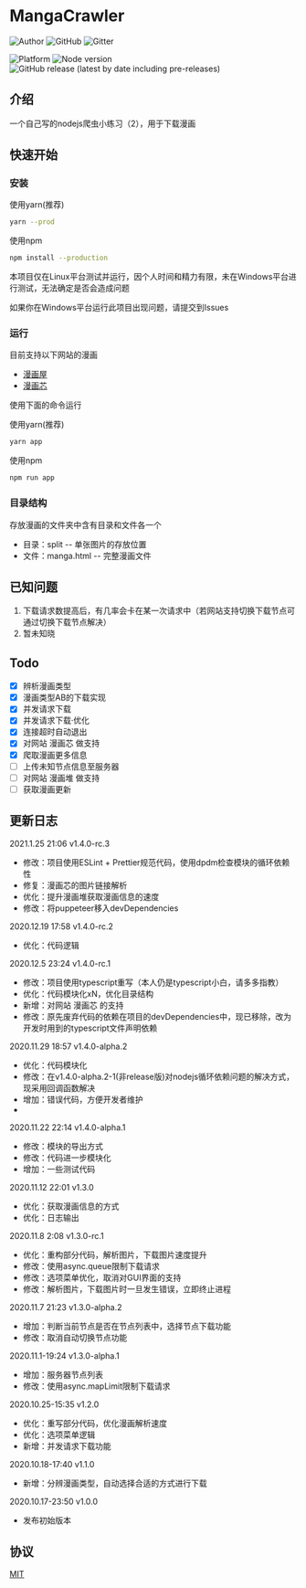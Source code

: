 # MangaCrawler

![Author](https://img.shields.io/static/v1?label=Author&message=Zorin&color=royalblue&style=for-the-badge)
![GitHub](https://img.shields.io/github/license/PikaSama/spider-manga?color=limegreen&style=for-the-badge)
![Gitter](https://img.shields.io/gitter/room/PikaSama/MangaCrawler?color=ff69b4&style=for-the-badge)

![Platform](https://img.shields.io/static/v1?label=Platform&message=Linux&color=cornflowerblue&style=for-the-badge)
![Node version](https://img.shields.io/static/v1?label=node&message=>=12&color=limegreen&style=for-the-badge)
![GitHub release (latest by date including pre-releases)](https://img.shields.io/github/v/release/PikaSama/spider-manga?color=%23007ec6&include_prereleases&style=for-the-badge)

## 介绍
一个自己写的nodejs爬虫小练习（2），用于下载漫画

## 快速开始
### 安装
使用yarn(推荐)
```bash
yarn --prod
```   
使用npm
```bash
npm install --production
```

本项目仅在Linux平台测试并运行，因个人时间和精力有限，未在Windows平台进行测试，无法确定是否会造成问题

如果你在Windows平台运行此项目出现问题，请提交到Issues

### 运行
目前支持以下网站的漫画

- [漫画屋](http://www.dm5.com)
- [漫画芯](https://m.mhxin.com)

使用下面的命令运行

使用yarn(推荐)
```bash
yarn app
```   
使用npm
```bash
npm run app
```

### 目录结构
存放漫画的文件夹中含有目录和文件各一个
- 目录：split -- 单张图片的存放位置
- 文件：manga.html -- 完整漫画文件

## 已知问题
 1. 下载请求数提高后，有几率会卡在某一次请求中（若网站支持切换下载节点可通过切换下载节点解决）
 2. 暂未知晓

## Todo
- [x] 辨析漫画类型
- [x] 漫画类型AB的下载实现
- [x] 并发请求下载
- [x] 并发请求下载·优化
- [x] 连接超时自动退出 
- [x] 对网站 漫画芯 做支持
- [x] 爬取漫画更多信息
- [ ] 上传未知节点信息至服务器
- [ ] 对网站 漫画堆 做支持
- [ ] 获取漫画更新

## 更新日志
2021.1.25 21:06 v1.4.0-rc.3
- 修改：项目使用ESLint + Prettier规范代码，使用dpdm检查模块的循环依赖性
- 修复：漫画芯的图片链接解析
- 优化：提升漫画堆获取漫画信息的速度
- 修改：将puppeteer移入devDependencies

2020.12.19 17:58 v1.4.0-rc.2
- 优化：代码逻辑

2020.12.5 23:24 v1.4.0-rc.1
- 修改：项目使用typescript重写（本人仍是typescript小白，请多多指教）
- 优化：代码模块化xN，优化目录结构
- 新增：对网站 漫画芯 的支持
- 修改：原先废弃代码的依赖在项目的devDependencies中，现已移除，改为开发时用到的typescript文件声明依赖

2020.11.29 18:57 v1.4.0-alpha.2
- 优化：代码模块化
- 修改：在v1.4.0-alpha.2-1(非release版)对nodejs循环依赖问题的解决方式，现采用回调函数解决
- 增加：错误代码，方便开发者维护
- 

2020.11.22 22:14 v1.4.0-alpha.1
- 修改：模块的导出方式
- 修改：代码进一步模块化
- 增加：一些测试代码

2020.11.12 22:01 v1.3.0
- 优化：获取漫画信息的方式
- 优化：日志输出

2020.11.8 2:08 v1.3.0-rc.1
- 优化：重构部分代码，解析图片，下载图片速度提升
- 修改：使用async.queue限制下载请求
- 修改：选项菜单优化，取消对GUI界面的支持
- 修改：解析图片，下载图片时一旦发生错误，立即终止进程

2020.11.7 21:23 v1.3.0-alpha.2
- 增加：判断当前节点是否在节点列表中，选择节点下载功能
- 修改：取消自动切换节点功能

2020.11.1-19:24 v1.3.0-alpha.1
- 增加：服务器节点列表
- 修改：使用async.mapLimit限制下载请求

2020.10.25-15:35 v1.2.0 
- 优化：重写部分代码，优化漫画解析速度
- 优化：选项菜单逻辑
- 新增：并发请求下载功能

2020.10.18-17:40 v1.1.0 
- 新增：分辨漫画类型，自动选择合适的方式进行下载

2020.10.17-23:50 v1.0.0 
- 发布初始版本

## 协议
[MIT](https://mit-license.org/)
